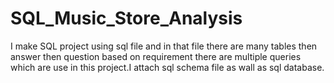 # SQL_Music_Store_Analysis

I make SQL project using sql file and in that file there are many tables then answer then question based on requirement there are multiple queries which are use in this project.I attach sql schema file as wall as sql database.
